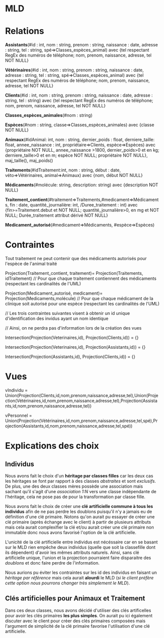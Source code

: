 MLD
===
# Relations

**Assistants**(#id : int, nom : string, prenom : string, naissance : date, adresse : string, tel : string, spé=>Classes\_espèces\_animal) avec {tel respectant RegEx des numéros de téléphone; nom, prenom, naissance, adresse, tel NOT NULL} 

**Vétérinaires**(#id : int, nom : string, prenom : string, naissance : date, adresse : string, tel : string, spé=>Classes\_espèces\_animal) avec {tel respectant RegEx des numéros de téléphone; nom, prenom, naissance, adresse, tel NOT NULL}

**Clients**(#id : int, nom : string, prenom : string, naissance : date, adresse : string, tel : string) avec {tel respectant RegEx des numéros de téléphone; nom, prenom, naissance, adresse, tel NOT NULL} 

**Classes\_espèces\_animales**(#nom : string)

**Espèces**(#nom : string, classe=>Classes\_espèces\_animales) avec {classe NOT NULL}

**Animaux**(#idAnimal: int, nom : string, dernier\_poids : float, derniere\_taille: float, annee\_naissance : int, propriétaire=>Clients, espèce=>Espèces) avec {propriétaire NOT NULL, annee_naissance >1800,
dernier\_poids>0 et en kg; derniere\_taille>0 et en m; espèce NOT NULL; propriétaire NOT NULL}, maj\_taille(), maj\_poids()

**Traitements**(#idTraitement:int, nom : string, début : date, véto=>Vétérinaires, animal=>Animaux) avec {nom, début NOT NULL}

**Médicaments**(#molécule: string, description: string) avec {description NOT NULL}

**Traitement\_contient**(#traitement=>Traitements,#medicament=>Médicaments,
 					fin : date, quantité\_journalière: int, /Duree\_traitement : int) avec {fin>=Traitement.debut et NOT NULL; quantité\_journalière>0, en mg et NOT NULL; Durée\_traitement attribut dérivé NOT NULL}
 					

**Medicament\_autorisé**(#medicament=>Médicaments, #espèce=>Espèces)

# Contraintes

Tout traitement ne peut contenir que des médicaments autorisés pour l'espèce de l'animal traité

Projection(Traitement\_contient, traitement)= Projection(Traitements, idTraitement) // Pour que chaque traitement contiennent des médicaments (respectant les cardinalités de l'UML)

Projection(Medicament\_autorisé, medicament)= Projection(Medicaments,molécule) // Pour que chaque médicament de la clinique soit autorisé pour une espèce (respectant les cardinalités de l'UML)



// Les trois contraintes suivantes visent à obtenir un id unique d'identification des invidus ayant un nom identique

// Ainsi, on ne perdra pas d'information lors de la création des vues

Intersection(Projection(Veterinaires,id), Projection(Clients,id)) = {}

Intersection(Projection(Veterinaires,id), Projection(Assistants,id)) = {}

Intersection(Projection(Assistants,id), Projection(Clients,id)) = {}

# Vues

vIndividu = Union(Projection(Clients,id,nom,prenom,naissance,adresse,tel),Union(Projection(Vétérinaires,id,nom,prenom,naissance,adresse,tel),Projection(Assistants,id,nom,prenom,naissance,adresse,tel))

vPersonnel = Union(Projection(Vétérinaires,id,nom,prenom,naissance,adresse,tel,spé),Projection(Assistants,id,nom,prenom,naissance,adresse,tel,spé))

# Explications des choix
## Individus

Nous avons fait le choix d'un **héritage par classes filles** car les deux cas les héritages
se font par rapport à des classes *abstraites* et sont *exclusifs*. De plus, une des deux classes
mères possède une association mais sachant qu'il s'agit d'une *association 1:N* vers une classe indépendante de l'héritage, cela ne pose
pas de pour la transformation par classe fille.

Nous avons fait le choix de créer une **clé artificielle commune à tous les individus** afin de ne pas perdre les doublons puisqu'il n'y a jamais
eu de définition d'une clé primaire. Notons qu'on aurait pu essayer de créer une clé primaire (après échange avec le client) à partir de plusieurs attributs mais
cela aurait complexifier la clé et/ou aurait créer une clé primaire non immutable donc nous avons favorisé l'option de la clé artificielle.

L'unicité de la clé artificielle entre individus est nécéssaire car en se basant sur le MLD rien empêche deux individus (quelle que soit la classefille dont ils dépendent)
d'avoir les mêmes attributs naturels. Ainsi, sans clé artificielle unique, l'union et la projection pourraient faire disparaitre des *doublons* et donc faire perdre de l'information.

Nous aurions pu éviter les contraintes sur les id des individus en faisant un *héritage par référence* mais cela aurait **alourdi** le MLD (*si le client préfère cette option
nous pourrons changer très simplement le MLD*).

## Clés artificielles pour Animaux et Traitement
Dans ces deux classes, nous avons décidé d'utiliser des clés artificelles pour avoir les clés primaires **les plus simples**.
On aurait pu ici également discuter avec le client pour créer des clés primaires composées mais l'argument de simplicité de
la clé primaire favorise l'utilisation d'une clé artificielle.